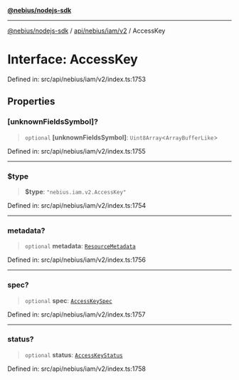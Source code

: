 [**@nebius/nodejs-sdk**](../../../../../README.md)

---

[@nebius/nodejs-sdk](../../../../../README.md) / [api/nebius/iam/v2](../README.md) / AccessKey

# Interface: AccessKey

Defined in: src/api/nebius/iam/v2/index.ts:1753

## Properties

### \[unknownFieldsSymbol\]?

> `optional` **\[unknownFieldsSymbol\]**: `Uint8Array`\<`ArrayBufferLike`\>

Defined in: src/api/nebius/iam/v2/index.ts:1755

---

### $type

> **$type**: `"nebius.iam.v2.AccessKey"`

Defined in: src/api/nebius/iam/v2/index.ts:1754

---

### metadata?

> `optional` **metadata**: [`ResourceMetadata`](../../../common/v1/interfaces/ResourceMetadata.md)

Defined in: src/api/nebius/iam/v2/index.ts:1756

---

### spec?

> `optional` **spec**: [`AccessKeySpec`](AccessKeySpec.md)

Defined in: src/api/nebius/iam/v2/index.ts:1757

---

### status?

> `optional` **status**: [`AccessKeyStatus`](AccessKeyStatus.md)

Defined in: src/api/nebius/iam/v2/index.ts:1758
